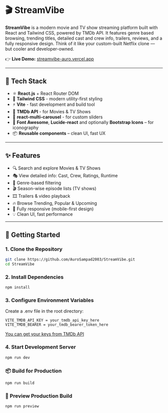 # 🎬 StreamVibe

**StreamVibe** is a modern movie and TV show streaming platform built with React and Tailwind CSS, powered by TMDb API. It features genre based browsing, trending titles, detailed cast and crew info, trailers, reviews, and a fully responsive design. Think of it like your custom-built Netflix clone — but cooler and developer-owned.

👉 **Live Demo:** [streamvibe-auro.vercel.app](https://streamvibe-auro.vercel.app/)

---

## 🧰 Tech Stack

- ⚛️ **React.js** + React Router DOM
- 🎨 **Tailwind CSS** - modern utility-first styling
- ⚡ **Vite** - fast development and build tool
- 🎥 **TMDb API** - for Movies & TV Shows
- 🛞 **react-multi-carousel** - for custom sliders
- 🎯 **Font Awesome**, **Lucide-react** and optionally **Bootstrap Icons** – for iconography
- 📦 **Reusable components** – clean UI, fast UX

---

## ✨ Features

- 🔍 Search and explore Movies & TV Shows
- 🎭 View detailed info: Cast, Crew, Ratings, Runtime
- 📂 Genre-based filtering
- 🎬 Season-wise episode lists (TV shows)
- 🎞️ Trailers & video playback
- 🔥 Browse Trending, Popular & Upcoming
- 📱 Fully responsive (mobile-first design)
- 💡 Clean UI, fast performance

---

## 🚀 Getting Started

### 1. Clone the Repository

```bash
git clone https://github.com/AuroSampad2003/StreamVibe.git
cd StreamVibe

```

### 2. Install Dependencies

```bash
npm install

```

### 3. Configure Environment Variables

Create a .env file in the root directory:

```env
VITE_TMDB_API_KEY = your_tmdb_api_key_here
VITE_TMDB_BEARER = your_tmdb_bearer_token_here

```
[You can get your keys from TMDb API](https://www.themoviedb.org/settings/api)

### 4. Start Development Server

```bash
npm run dev

```

### 📦 Build for Production

```bash
npm run build

```

### 🔄 Preview Production Build

```bash
npm run preview

